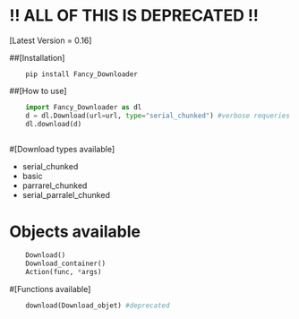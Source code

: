 # !! ALL OF THIS IS DEPRECATED !!


[Latest Version = 0.16]

##[Installation]

```shell
	pip install Fancy_Downloader
```

##[How to use]

```python
	import Fancy_Downloader as dl
	d = dl.Download(url=url, type="serial_chunked") #verbose requeries the Fancy_Progressbar lib
	dl.download(d)
	
```
#[Download types available]

* serial_chunked
* basic
* parrarel_chunked
* serial_parralel_chunked

# Objects available

```python
	Download()
	Download_container()
	Action(func, *args)

```
#[Functions available]
```python
	download(Download_objet) #deprecated

```

